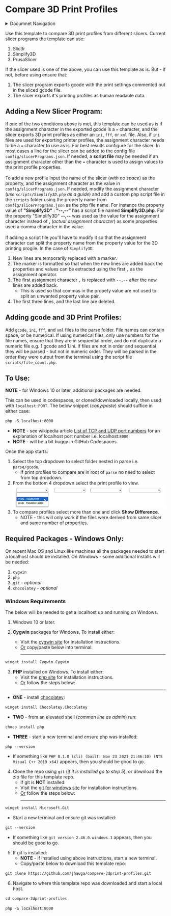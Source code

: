 # Compare 3D Print Profiles

<details>
<summary>Documnet Navigation</summary>

- [Adding a New Slicer Program](#adding-a-new-slicer-program)
- [Adding gcode and 3D Print Profiles](#adding-gcode-and-3d-print-profiles)
- [To Use](#to-use)
- [Required Packages - Windows Only](#required-packages---windows-only)
   - [Windows Requirements](#windows-requirements)

</details>

Use this template to compare 3D print profiles from different slicers. Current slicer programs the template can use:

1. Slic3r
2. Simplify3D
3. PrusaSlicer


If the slicer used is one of the above, you can use this template as is. But - if not, before using ensure that:

1. The slicer program exports gcode with the print settings commented out in the sliced gcode file.
2. The slicer exports it's printing profiles as human readable data.


## Adding a New Slicer Program:

If one of the two conditions above is met, this template can be used as is if the assignment character in the exported gcode is a `=` character, and the slicer exports 3D print profiles as either an `ini`, `fff`, or `xml` file. Also, if `ini` files are used for exporting printer profiles, the assignment character needs to be a `=` character to use as is. For best results configure for the slicer. In most cases a line for the slicer can be added to the config file `config/slicerPrograms.json`. If needed, a **script file** may be needed if an assignment character other than the `=` character is used to assign values to the print profile properties.
<br><br>
To add a new profile input the name of the slicer (_with no space_) as the property, and the assignment character as the value in `config/slicerPrograms.json`. If needed, modify the assignment character (_use `scripts/Simplify3D.php` as a guide_) and add a custom php script file in the `scripts` folder using the property name from `config/slicerPrograms.json` as the php file name. For instance the property value of **"Simplify3D"** : **"--,--"** has a script file named **Simplify3D.php**. For the property "Simplify3D" **--,--** was used as the value for the assignment character instead of **,** (_actual assignment character_) as some properties used a comma character in the value. 
<br><br>
If adding a script file you'll have to modify it so that the assignment character can split the property name from the property value for the 3D printing progile. In the case of `Simplify3D`:

1. New lines are temporarily replaced with a marker.
2. The marker is formatted so that when the new lines are added back the properties and values can be extracted using the first `,` as the assignment operator.
3. The first assignment character `,` is replaced with `--,--` after the new lines are added back.
   - This is used so that commas in the propety value are not used to split an unwanted property value pair.
3. The first three lines, and the last line are deleted.


## Adding gcode and 3D Print Profiles:
Add `gcode`, `ini`, `fff`, and `xml` files to the parse folder. File names can contain space, or be numerical. If using numerical files, only use numbers for the file names, ensure that they are in sequential order, and do not duplicate a numeric file e.g. 1.gcode and 1.ini.
If files are not in order and sequential they will be parsed - but not in numeric order. They will be parsed in the order they were output from the terminal using the script file `scripts/file_count.php`.


## To Use:

**NOTE** - for Windows 10 or later, additional packages are needed.

This can be used in codespaces, or cloned/downloaded locally, then used with `localhost:PORT`. The below snippet (_copy/paste_) should suffice in either case:

```markdown
php -S localhost:8000
```
- **NOTE** - see wikipedia article [List of TCP and UDP port numbers](https://en.wikipedia.org/wiki/List_of_TCP_and_UDP_port_numbers#:~:text=Hypertext%20Transfer%20Protocol) for an explanation of localhost port number i.e. localhost:`8000`.
- **NOTE** - will be a bit buggy in GitHub Codespaces.


Once the app starts:

1. Select the top dropdown to select folder nested in parse i.e. `parse/gcode`. 
   - If print profiles to compare are in root of `parse` no need to select from top dropdown.
2. From the bottom 4 dropdown select the print profile to view.<br>
![Instructional image - select dropdown of files with 3d print profile or profile from gcode.](support/instructions-select_bottom_dropdown.jpg) <br>
3. To compare profiles select more than one and click **Show Difference**.
   - NOTE - this will only work if the files were derived from same slicer and same number of properties.
   
   
## Required Packages - Windows Only:

On recent Mac OS and Linux like machines all the packages needed to start a localhost should be installed. On Windows - some additional installs will be needed:

1. `cygwin`
2. `php`
3. `git` - _optional_
4. `chocolatey` - _optional_


### Windows Requirements

The below will be needed to get a localhost up and running on Windows.

1. Windows 10 or later.

2. **Cygwin** packages for Windows. To install either:
   - Visit the [cygwin site](https://www.cygwin.com/install.html) for installation instructions.
   - <ins>Or</ins> copy/paste below into terminal: <hr>

```markdown
winget install Cygwin.Cygwin
```

3. **PHP** installed on Windows. To install either:
   - Visit the [php site](https://www.php.net/downloads) for installation instructions.
   - <ins>Or</ins> follow the steps below: <hr>

- **ONE** - install [chocolatey](https://chocolatey.org/):      

```markdown
winget install Chocolatey.Chocolatey
```

- **TWO** - from an elevated shell (_comman line as admin_) run:     

```markdown
choco install php
```

- **THREE** - start a new terminal and ensure php was installed:

```markdown
php --version
```
- If something like `PHP 8.1.0 (cli) (built: Nov 23 2021 21:46:10) (NTS Visual C++ 2019 x64)` appears, then you should be good to go.

4. Clone the repo using `git` (_if it is installed go to step 5_), or download the zip file for this template repo. 
   - If git is **NOT** installed:
   - Visit the [git for windows site](https://gitforwindows.org/) for installation instructions.
   - <ins>Or</ins> follow the steps below: <hr>
  
```markdown
winget install Microsoft.Git
```     

- Start a new terminal and ensure git was installed:

```markdown
git --version
```

- If something like `git version 2.46.0.windows.1` appears, then you should be good to go.

5. If git is installed: 
   - **NOTE** - if installed using above instructions, start a new terminal.
   - Copy/paste below to download this template repo:

```markdown
git clone https://github.com/jhauga/compare-3dprint-profiles.git
```
6. Navigate to where this template repo was downloaded and start a local host.

```markdown
cd compare-3dprint-profiles
```

```markdown
php -S localhost:8000
```
   